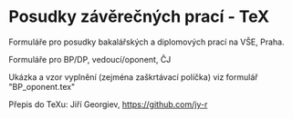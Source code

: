 # Posudky závěrečných prací - TeX

Formuláře pro posudky bakalářských a diplomových prací na VŠE, Praha.

Formuláře pro BP/DP, vedoucí/oponent, ČJ

Ukázka a vzor vyplnění (zejména zaškrtávací políčka) viz formulář "BP_oponent.tex"

Přepis do TeXu: Jiří Georgiev, https://github.com/jy-r
